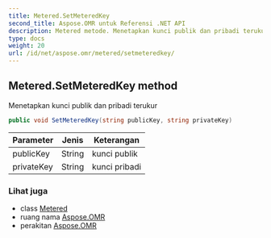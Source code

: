 ```yaml
---
title: Metered.SetMeteredKey
second_title: Aspose.OMR untuk Referensi .NET API
description: Metered metode. Menetapkan kunci publik dan pribadi terukur
type: docs
weight: 20
url: /id/net/aspose.omr/metered/setmeteredkey/
---
```

## Metered.SetMeteredKey method

Menetapkan kunci publik dan pribadi terukur

```csharp
public void SetMeteredKey(string publicKey, string privateKey)
```

| Parameter | Jenis | Keterangan |
| --- | --- | --- |
| publicKey | String | kunci publik |
| privateKey | String | kunci pribadi |

### Lihat juga

* class [Metered](../)
* ruang nama [Aspose.OMR](../../metered/)
* perakitan [Aspose.OMR](../../../)


